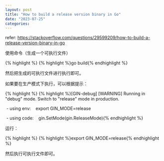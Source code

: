 ```yaml
---
layout: post
title: "How to build a release version binary in Go"
date: "2023-07-25"
categories: 
---
```

<p>refer: <a href="https://stackoverflow.com/questions/29599209/how-to-build-a-release-version-binary-in-go">https://stackoverflow.com/questions/29599209/how-to-build-a-release-version-binary-in-go</a></p>

<p>使用命令（生成一个可执行文件）</p>

{% highlight %}
{% highlight %}go build{% endhighlight %}

<p>然后把生成的可执行文件进行执行即可。</p>

<p>如果要在生产模式下执行，可以根据提示：</p>

{% highlight %}
{% highlight %}[GIN-debug] [WARNING] Running in &quot;debug&quot; mode. Switch to &quot;release&quot; mode in production.

&nbsp;- using env:&nbsp;&nbsp; &nbsp;export GIN_MODE=release

&nbsp;- using code:&nbsp;&nbsp; &nbsp;gin.SetMode(gin.ReleaseMode){% endhighlight %}

<p>运行：</p>

{% highlight %}
{% highlight %}export GIN_MODE=release{% endhighlight %}

<p>然后执行可执行文件即可。</p>

<p>&nbsp;</p>

